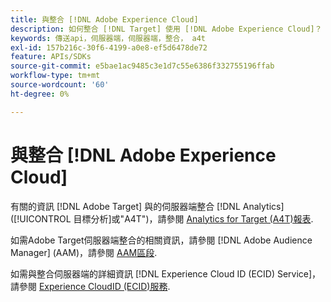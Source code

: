 ```yaml
---
title: 與整合 [!DNL Adobe Experience Cloud]
description: 如何整合 [!DNL Target] 使用 [!DNL Adobe Experience Cloud]？
keywords: 傳送api，伺服器端，伺服器端，整合， a4t
exl-id: 157b216c-30f6-4199-a0e8-ef5d6478de72
feature: APIs/SDKs
source-git-commit: e5bae1ac9485c3e1d7c55e6386f332755196ffab
workflow-type: tm+mt
source-wordcount: '60'
ht-degree: 0%

---
```


# 與整合 [!DNL Adobe Experience Cloud]

有關的資訊 [!DNL Adobe Target] 與的伺服器端整合 [!DNL Analytics] ([!UICONTROL 目標分析]或&quot;A4T&quot;)，請參閱 [Analytics for Target (A4T)報表](/help/dev/implement/server-side/sdk-guides/integration-with-experience-cloud/a4t-reporting.md).

如需Adobe Target伺服器端整合的相關資訊，請參閱 [!DNL Adobe Audience Manager] (AAM)，請參閱 [AAM區段](/help/dev/implement/server-side/sdk-guides/integration-with-experience-cloud/aam-segments.md).

如需與整合伺服器端的詳細資訊 [!DNL Experience Cloud ID (ECID) Service]，請參閱 [Experience CloudID (ECID)服務](/help/dev/implement/server-side/sdk-guides/integration-with-experience-cloud/ecid.md).
